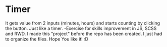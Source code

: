 # Timer
It gets value from 2 inputs (minutes, hours) and starts counting by clicking the button. Just like a timer.  -Exercise for skills improvement in JS, SCSS and RWD.
I made this "project" before the repo has been created. I just had to organize the files. Hope You like it! :D
